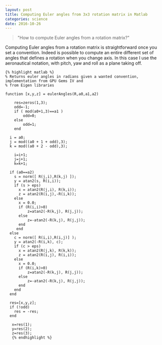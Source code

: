 ```yaml
---
layout: post
title: Computing Euler angles from 3x3 rotation matrix in Matlab 
categories: science
date: 2016-10-26
---
```


<blockquote>
    "How to compute Euler angles from a rotation matrix?"
</blockquote>
	
Computing Euler angles from a rotation matrix is straightforward once you set a convention. Indeed is possible to compute an entire different set of angles that defines a rotation when you change axis. In this case I use the aeronautical notation, with pitch, yaw and roll as a plane taking off.

	{% highlight matlab %}
    % Returns euler angles in radians given a wanted convention, implementation from GPU Gems IV and 
    % from Eigen libraries

    function [x,y,z] = eulerAngles(R,a0,a1,a2)

        res=zeros(1,3);
        odd=-1;
        if ( mod(a0+1,3)==a1 )
            odd=0;
        else
            odd=1;
        end
     
      i = a0;
      j = mod((a0 + 1 + odd),3);
      k = mod((a0 + 2 - odd),3);

        i=i+1;
        j=j+1;
        k=k+1;
        
      if (a0==a2)
        s = norm([ R(j,i),R(k,j) ]);
        y = atan2(s, R(i,i));
        if (s > eps)
          x = atan2(R(j,i), R(k,i));
          z = atan2(R(i,j),-R(i,k));
        else
          x = 0.0;
          if (R(i,i)>0)
              z=atan2(-R(k,j), R(j,j));
          else
              z=-atan2(-R(k,j), R(j,j));
          end
         end
      else
        c = norm([ R(i,i),R(i,j)] );
        y = atan2(-R(i,k), c);
        if (c > eps)
          x = atan2(R(j,k), R(k,k));
          z = atan2(R(i,j), R(i,i));
        else
          x = 0.0;
          if (R(i,k)>0)
              z=atan2(-R(k,j), R(j,j));
          else
              z=-atan2(-R(k,j), R(j,j));
          end
        end
      end
      
      res=[x,y,z];
      if (!odd)
        res = -res;
      end

       x=res(1);
       y=res(2);
       z=res(3);
       {% endhighlight %}